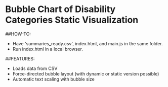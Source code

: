# Bubble Chart of Disability Categories Static Visualization 
##HOW-TO:
- Have 'summaries_ready.csv', index.html, and main.js in the same folder.
- Run index.html in a local browser.

##FEATURES:
- Loads data from CSV
- Force-directed bubble layout (with dynamic or static version possible)
- Automatic text scaling with bubble size
